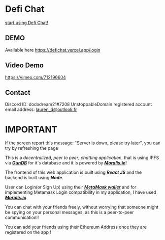 # Defi Chat 
[start using Defi Chat!](https://defichat.vercel.app/)

## DEMO
Available here https://defichat.vercel.app/login

## Video Demo
https://vimeo.com/712196604

## Contact
Discord ID: dododream21#7208
UnstoppableDomain registered account email address: lauren_d@outlook.fr

# IMPORTANT
If the screen report this message: "Server is down, please try later", you can try by refreshing the page 

This is a *decentralized*, *peer to peer*, *chatting application*, that is using IPFS via [***GunDB***](https://gun.eco/) for it's database and it is powered by [***Moralis.io***](https://moralis.io/)!

The frontend of this web application is built using ***React JS*** and the backend is built using ***Node***. 

User can Login(or Sign Up) using their [***MetaMask wallet***](https://metamask.io/) and for implementing Metamask Login compatibility in my application, I have used [***Moralis.io***](https://moralis.io/).

You can chat with your friends freely, without worrying that someone might be spying on your personal messages, as this is a peer-to-peer communication!!

You can add your friends using their Ethereum Address once they are registered on the app !


